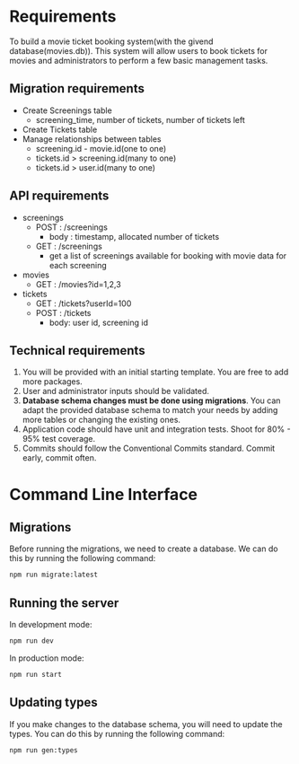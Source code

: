 # Requirements

To build a movie ticket booking system(with the givend database(movies.db)). This system will allow users to book tickets for movies and administrators to perform a few basic management tasks.

## Migration requirements

- Create Screenings table
  - screening_time, number of tickets, number of tickets left
- Create Tickets table
- Manage relationships between tables
  - screening.id - movie.id(one to one)
  - tickets.id > screening.id(many to one)
  - tickets.id > user.id(many to one)

## API requirements

- screenings
  - POST : /screenings
    - body : timestamp, allocated number of tickets
  - GET : /screenings
    - get a list of screenings available for booking with movie data for each screening
- movies
  - GET : /movies?id=1,2,3
- tickets
  - GET : /tickets?userId=100
  - POST : /tickets
    - body: user id, screening id

## Technical requirements

1. You will be provided with an initial starting template. You are free to add more packages.
2. User and administrator inputs should be validated.
3. **Database schema changes must be done using migrations**. You can adapt the provided database schema to match your needs by adding more tables or changing the existing ones.
4. Application code should have unit and integration tests. Shoot for 80% - 95% test coverage.
5. Commits should follow the Conventional Commits standard. Commit early, commit often.

# Command Line Interface

## Migrations

Before running the migrations, we need to create a database. We can do this by running the following command:

```bash
npm run migrate:latest
```

## Running the server

In development mode:

```bash
npm run dev
```

In production mode:

```bash
npm run start
```

## Updating types

If you make changes to the database schema, you will need to update the types. You can do this by running the following command:

```bash
npm run gen:types
```
